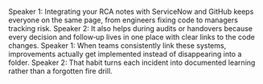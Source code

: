 Speaker 1: Integrating your RCA notes with ServiceNow and GitHub keeps everyone on the same page, from engineers fixing code to managers tracking risk.
Speaker 2: It also helps during audits or handovers because every decision and follow‑up lives in one place with clear links to the code changes.
Speaker 1: When teams consistently link these systems, improvements actually get implemented instead of disappearing into a folder.
Speaker 2: That habit turns each incident into documented learning rather than a forgotten fire drill.
